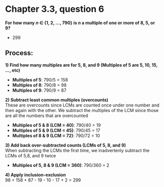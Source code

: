 # Chapter 3.3, question 6

**For how many $n$ $\in$ {1, 2, ..., 790} is $n$ a multiple of one or more of 8, 5, or 9?**
- 299

## Process:
**1) Find how many multiples are for 5, 8, and 9 (Multiples of 5 are 5, 10, 15, ..., etc)**
- **Multiples of 5**: 790/5 = 158
- **Multiples of 8**: 790/8 = 98
- **Multiples of 9**: 790/9 = 87

**2) Subtract least common multiples (overcounts)** <br>
These are overcounts since LCMs are counted once under one number and then again with the other. We subtract the multiples of the LCM since those are all the numbers that are overcounted <br>
- **Multiples of 5 & 8 (LCM = 40)**: 790/40 = 19
- **Multiples of 5 & 9 (LCM = 45)**: 790/45 = 17
- **Multiples of 8 & 9 (LCM = 72)**: 790/72 = 10

**3) Add back over-subtracted counts (LCMs of 5, 8, **and** 9)**<br>
When subtracting the LCMs the first time, we inadvertenly subtract the LCMs of 5,8, and 9 twice <br>
- **Multiples of 5, 8 & 9 (LCM = 360)**: 790/360 = 2

**4) Apply inclusion-exclusion** <br>
98 + 158 + 87 - 19 - 10 - 17 + 2 = 299

